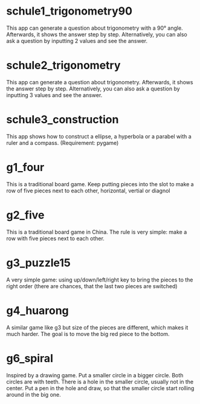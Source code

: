 # schule1_trigonometry90
This app can generate a question about trigonometry with a 90° angle. Afterwards, it shows the answer step by step. Alternatively, you can also ask a question by inputting 2 values and see the answer.

# schule2_trigonometry
This app can generate a question about trigonometry. Afterwards, it shows the answer step by step. Alternatively, you can also ask a question by inputting 3 values and see the answer.

# schule3_construction
This app shows how to construct a ellipse, a hyperbola or a parabel with a ruler and a compass.
(Requirement: pygame)

# g1_four
This is a traditional board game. Keep putting pieces into the slot to make a row of five pieces next to each other, horizontal, vertial or diagnol

# g2_five
This is a traditional board game in China. The rule is very simple: make a row with five pieces next to each other.

# g3_puzzle15
A very simple game: using up/down/left/right key to bring the pieces to the right order (there are chances, that the last two pieces are switched)

# g4_huarong
A similar game like g3 but size of the pieces are different, which makes it much harder. The goal is to move the big red piece to the bottom.

# g6_spiral
Inspired by a drawing game. Put a smaller circle in a bigger circle. Both circles are with teeth. There is a hole in the smaller circle, usually not in the center. Put a pen in the hole and draw, so that the smaller circle start rolling around in the big one.